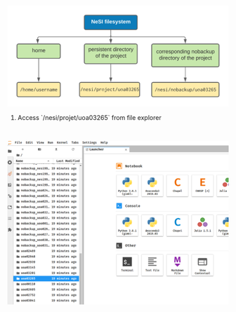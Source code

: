 <p align="center"><img src="../img/filesystem.png" alt="drawing" width="700"/></p>

1. <p>Access `/nesi/projet/uoa03265` from file explorer

 <br><p align="center"><img src="../img/project_via_explorer.png" alt="drawing" size="300"/></p></p>